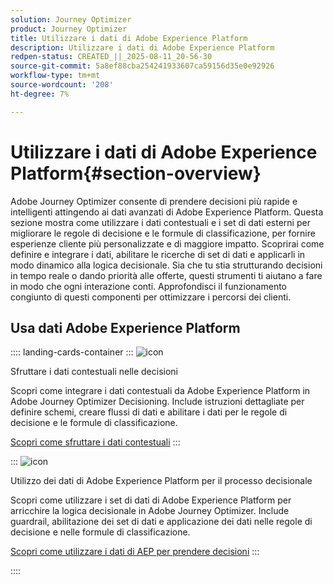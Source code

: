 ```yaml
---
solution: Journey Optimizer
product: Journey Optimizer
title: Utilizzare i dati di Adobe Experience Platform
description: Utilizzare i dati di Adobe Experience Platform
redpen-status: CREATED_||_2025-08-11_20-56-30
source-git-commit: 5a8ef88cba254241933607ca59156d35e0e92926
workflow-type: tm+mt
source-wordcount: '208'
ht-degree: 7%

---
```



# Utilizzare i dati di Adobe Experience Platform{#section-overview}

Adobe Journey Optimizer consente di prendere decisioni più rapide e intelligenti attingendo ai dati avanzati di Adobe Experience Platform. Questa sezione mostra come utilizzare i dati contestuali e i set di dati esterni per migliorare le regole di decisione e le formule di classificazione, per fornire esperienze cliente più personalizzate e di maggiore impatto. Scoprirai come definire e integrare i dati, abilitare le ricerche di set di dati e applicarli in modo dinamico alla logica decisionale. Sia che tu stia strutturando decisioni in tempo reale o dando priorità alle offerte, questi strumenti ti aiutano a fare in modo che ogni interazione conti. Approfondisci il funzionamento congiunto di questi componenti per ottimizzare i percorsi dei clienti.

## Usa dati Adobe Experience Platform

:::: landing-cards-container
:::
![icon](https://cdn.experienceleague.adobe.com/icons/puzzle-piece.svg)

Sfruttare i dati contestuali nelle decisioni

Scopri come integrare i dati contestuali da Adobe Experience Platform in Adobe Journey Optimizer Decisioning. Include istruzioni dettagliate per definire schemi, creare flussi di dati e abilitare i dati per le regole di decisione e le formule di classificazione.

[Scopri come sfruttare i dati contestuali](../using/experience-decisioning/context-data.md)
:::

:::
![icon](https://cdn.experienceleague.adobe.com/icons/gear.svg)

Utilizzo dei dati di Adobe Experience Platform per il processo decisionale

Scopri come utilizzare i set di dati di Adobe Experience Platform per arricchire la logica decisionale in Adobe Journey Optimizer. Include guardrail, abilitazione dei set di dati e applicazione dei dati nelle regole di decisione e nelle formule di classificazione.

[Scopri come utilizzare i dati di AEP per prendere decisioni](../using/experience-decisioning/aep-data-exd.md)
:::

::::
